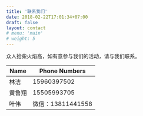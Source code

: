 ```yaml
---
title: '联系我们'
date: 2018-02-22T17:01:34+07:00
draft: false
layout: contact
# menu: 'main'
# weight: 5
---
```


众人拾柴火焰高，如有意参与我们的活动，请与我们联系。

| Name      | Phone Numbers   |
| --------- | --------------- |
| 林洁   | 15960397502 |
| 黄鲁翔 | 15505993705 |
| 叶伟  | 微信：13811441558 |

